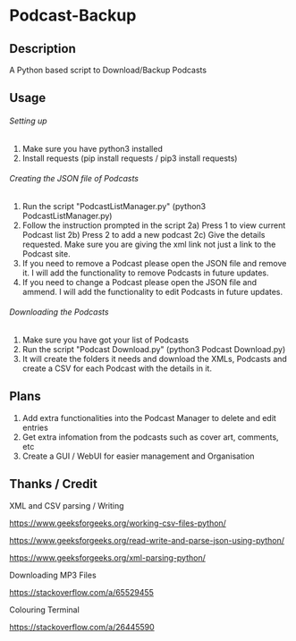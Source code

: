 # Podcast-Backup

## Description
A Python based script to Download/Backup Podcasts


## Usage
###### Setting up
1) Make sure you have python3 installed
2) Install requests (pip install requests  /  pip3 install requests)

###### Creating the JSON file of Podcasts
1) Run the script "PodcastListManager.py" (python3 PodcastListManager.py)
2) Follow the instruction prompted in the script
2a) Press 1 to view current Podcast list
2b) Press 2 to add a new podcast
2c) Give the details requested. Make sure you are giving the xml link not just a link to the Podcast site.
3) If you need to remove a Podcast please open the JSON file and remove it. I will add the functionality to remove Podcasts in future updates.
4) If you need to change a Podcast please open the JSON file and ammend. I will add the functionality to edit Podcasts in future updates.

###### Downloading the Podcasts
1) Make sure you have got your list of Podcasts
2) Run the script "Podcast Download.py"  (python3 Podcast Download.py)
3) It will create the folders it needs and download the XMLs, Podcasts and create a CSV for each Podcast with the details in it.


## Plans
1) Add extra functionalities into the Podcast Manager to delete and edit entries
2) Get extra infomation from the podcasts such as cover art, comments, etc
3) Create a GUI / WebUI for easier management and Organisation


## Thanks / Credit

XML and CSV parsing / Writing

https://www.geeksforgeeks.org/working-csv-files-python/

https://www.geeksforgeeks.org/read-write-and-parse-json-using-python/

https://www.geeksforgeeks.org/xml-parsing-python/


Downloading MP3 Files

https://stackoverflow.com/a/65529455


Colouring Terminal

https://stackoverflow.com/a/26445590